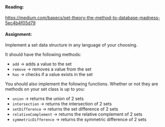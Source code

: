 #### Reading:

https://medium.com/basecs/set-theory-the-method-to-database-madness-5ec4b4f05d79

#### Assignment:

Implement a set data structure in any language of your choosing.

It should have the following methods:
  - `add` -> adds a value to the set
  - `remove` -> removes a value from the set
  - `has` -> checks if a value exists in the set

You should also implement the following functions. Whether or not they are methods on your set class is up to you:
  - `union` -> returns the union of 2 sets
  - `intersection` -> returns the intersection of 2 sets
  - `setDifference` -> returns the set difference of 2 sets
  - `relativeComplement` -> returns the relative complement of 2 sets
  - `symmetricDifference` -> returns the symmetric difference of 2 sets
